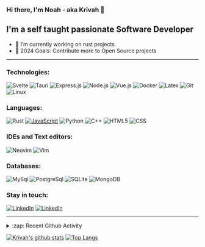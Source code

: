 ### Hi there, I'm Noah - aka Krivah 👋

## I'm a self taught passionate Software Developer

- 🌱 I’m currently working on rust projects
- 🥅 2024 Goals: Contribute more to Open Source projects

---

### Technologies:

![Svelte](https://img.shields.io/badge/-Svelte-000?&logo=svelte)
![Tauri](https://img.shields.io/badge/-Tauri-000?&logo=tauri)
![Express.js](https://img.shields.io/badge/-Express-000?&logo=express)
![Node.js](https://img.shields.io/badge/-Node-000?&logo=node.js)
![Vue.js](https://img.shields.io/badge/-Vue-000?&logo=vue.js)
![Docker](https://img.shields.io/badge/-Docker-000?&logo=Docker)
![Latex](https://img.shields.io/badge/-LaTeX-000?&logo=latex&logoColor=008080)
![Git](https://img.shields.io/badge/-Git-000?&logo=git&logoColor=F05032)
![Linux](https://img.shields.io/badge/-Linux-000?&logo=Linux&logoColor=FCC624)


### Languages:

![Rust](https://img.shields.io/badge/-Rust-000?&logo=rust&logoColor=a72145)
[![JavaScript](https://img.shields.io/badge/-JavaScript-000?&logo=JavaScript&logoColor=ddc508)](https://github.com/krivahtoo?tab=repositories&q=&type=&language=javascript)
![Python](https://img.shields.io/badge/-Python-000?&logo=python)
![C++](https://img.shields.io/badge/-C%2B%2B-000?&logo=c%2B%2B&logoColor=1572B6)
![HTML5](https://img.shields.io/badge/-HTML5-000?&logo=html5&logoColor=E34F26)
![CSS](https://img.shields.io/badge/-CSS-000?&logo=css3&logoColor=1572B6)

### IDEs and Text editors:

![Neovim](https://img.shields.io/badge/-Neovim-000?&logo=neovim)
![Vim](https://img.shields.io/badge/-Vim-000?&logo=vim&logoColor=47A248)

### Databases:

![MySql](https://img.shields.io/badge/-MySql-000?&logo=MySQL&logoColor=4479A1)
![PostgreSql](https://img.shields.io/badge/-PostgreSql-000?&logo=postgresql&logoColor=336791)
![SQLite](https://img.shields.io/badge/-SQLite-000?&logo=sqlite&logoColor=003B57)
![MongoDB](https://img.shields.io/badge/-MongoDB-000?&logo=mongodb&logoColor=47A248)

### Stay in touch:

[![LinkedIn](https://img.shields.io/badge/-LinkedIn-000?&logo=LinkedIn&logoColor=0077B5)](https://www.linkedin.com/in/krivahtoo)
[![LinkedIn](https://img.shields.io/badge/-Mastodon-000?&logo=Mastodon)](https://mas.to/@krivah)

---

<details>
  <summary>:zap: Recent Github Activity</summary>
  
<!--START_SECTION:activity-->
1. 🎉 Merged PR [#45](https://github.com/krivahtoo/stamon/pull/45) in [krivahtoo/stamon](https://github.com/krivahtoo/stamon)
2. 🎉 Merged PR [#111](https://github.com/krivahtoo/stamon/pull/111) in [krivahtoo/stamon](https://github.com/krivahtoo/stamon)
3. 🎉 Merged PR [#138](https://github.com/krivahtoo/stamon/pull/138) in [krivahtoo/stamon](https://github.com/krivahtoo/stamon)
4. 💪 Opened PR [#136](https://github.com/krivahtoo/stamon/pull/136) in [krivahtoo/stamon](https://github.com/krivahtoo/stamon)
5. 🎉 Merged PR [#134](https://github.com/krivahtoo/stamon/pull/134) in [krivahtoo/stamon](https://github.com/krivahtoo/stamon)
<!--END_SECTION:activity-->
  
   [![GitHub Streak](http://github-readme-streak-stats.herokuapp.com?user=krivahtoo&theme=tokyonight&date_format=M%20j%5B%2C%20Y%5D)](https://git.io/streak-stats)

</details>

  [![Krivah's github stats](https://github-readme-stats-chi-silk.vercel.app/api?username=krivahtoo&count_private=true&theme=tokyonight&show_icons=1)](https://github.com/anuraghazra/github-readme-stats)
[![Top Langs](https://github-readme-stats-chi-silk.vercel.app/api/top-langs/?username=krivahtoo&layout=compact&langs_count=16&theme=tokyonight)](https://github.com/anuraghazra/github-readme-stats)



